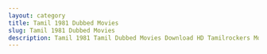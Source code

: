 ```yaml
---
layout: category
title: Tamil 1981 Dubbed Movies
slug: Tamil 1981 Dubbed Movies
description: Tamil 1981 Tamil Dubbed Movies Download HD Tamilrockers Moviesda
---
```

